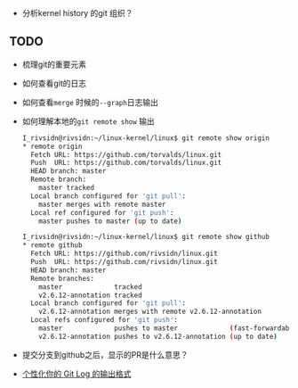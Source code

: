 

* 分析kernel history 的git 组织？



## TODO

* 梳理git的重要元素

* 如何查看git的日志

* 如何查看`merge` 时候的`--graph`日志输出

* 如何理解本地的`git remote show` 输出

  ```bash
  I_rivsidn@rivsidn:~/linux-kernel/linux$ git remote show origin
  * remote origin
    Fetch URL: https://github.com/torvalds/linux.git
    Push  URL: https://github.com/torvalds/linux.git
    HEAD branch: master
    Remote branch:
      master tracked
    Local branch configured for 'git pull':
      master merges with remote master
    Local ref configured for 'git push':
      master pushes to master (up to date)
  
  I_rivsidn@rivsidn:~/linux-kernel/linux$ git remote show github
  * remote github
    Fetch URL: https://github.com/rivsidn/linux.git
    Push  URL: https://github.com/rivsidn/linux.git
    HEAD branch: master
    Remote branches:
      master             tracked
      v2.6.12-annotation tracked
    Local branch configured for 'git pull':
      v2.6.12-annotation merges with remote v2.6.12-annotation
    Local refs configured for 'git push':
      master             pushes to master             (fast-forwardable)
      v2.6.12-annotation pushes to v2.6.12-annotation (up to date)
  ```

* 提交分支到github之后，显示的PR是什么意思？

* [个性化你的 Git Log 的输出格式](https://ruby-china.org/topics/939)


